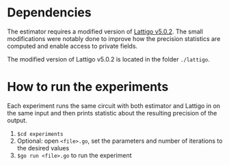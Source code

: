 # Dependencies

The estimator requires a modified version of [Lattigo v5.0.2](https://github.com/tuneinsight/lattigo). The small modifications were notably done to improve how the precision statistics are computed and enable access to private fields.

The modified version of Lattigo v5.0.2 is located in the folder `./lattigo`.

# How to run the experiments

Each experiment runs the same circuit with both estimator and Lattigo in on the same input and then prints statistic about the resulting precision of the output.

1. `$cd experiments`
2. Optional: open `<file>.go`, set the parameters and number of iterations to the desired values
3. `$go run <file>.go` to run the experiment